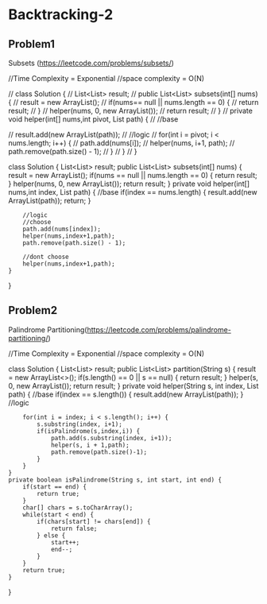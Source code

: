 # Backtracking-2

## Problem1

Subsets (https://leetcode.com/problems/subsets/)

//Time Complexity = Exponential
//space complexity = O(N)

// class Solution {
// List<List<Integer>> result;
// public List<List<Integer>> subsets(int[] nums) {
// result = new ArrayList();
// if(nums== null || nums.length == 0) {
// return result;
// }
// helper(nums, 0, new ArrayList());
// return result;
// }
// private void helper(int[] nums,int pivot, List<Integer> path) {
// //base

// result.add(new ArrayList(path));
// //logic
// for(int i = pivot; i < nums.length; i++) {
// path.add(nums[i]);
// helper(nums, i+1, path);
// path.remove(path.size() - 1);
// }
// }
// }

class Solution {
List<List<Integer>> result;
public List<List<Integer>> subsets(int[] nums) {
result = new ArrayList();
if(nums == null || nums.length == 0) {
return result;
}
helper(nums, 0, new ArrayList());
return result;
}
private void helper(int[] nums,int index, List<Integer> path) {
//base
if(index == nums.length) {
result.add(new ArrayList(path));
return;
}

        //logic
        //choose
        path.add(nums[index]);
        helper(nums,index+1,path);
        path.remove(path.size() - 1);

        //dont choose
        helper(nums,index+1,path);
    }

}

## Problem2

Palindrome Partitioning(https://leetcode.com/problems/palindrome-partitioning/)

//Time Complexity = Exponential
//space complexity = O(N)

class Solution {
List<List<String>> result;
public List<List<String>> partition(String s) {
result = new ArrayList<>();
if(s.length() == 0 || s == null) {
return result;
}
helper(s, 0, new ArrayList());
return result;
}
private void helper(String s, int index, List path) {
//base
if(index == s.length()) {
result.add(new ArrayList(path));
}
//logic

        for(int i = index; i < s.length(); i++) {
            s.substring(index, i+1);
            if(isPalindrome(s,index,i)) {
                path.add(s.substring(index, i+1));
                helper(s, i + 1,path);
                path.remove(path.size()-1);
            }
        }
    }
    private boolean isPalindrome(String s, int start, int end) {
        if(start == end) {
            return true;
        }
        char[] chars = s.toCharArray();
        while(start < end) {
            if(chars[start] != chars[end]) {
                return false;
            } else {
                start++;
                end--;
            }
        }
        return true;
    }

}
